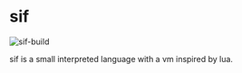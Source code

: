 # sif

![sif-build](https://github.com/cjkenn/sif/workflows/sif-build/badge.svg?branch=master)

sif is a small interpreted language with a vm inspired by lua.
